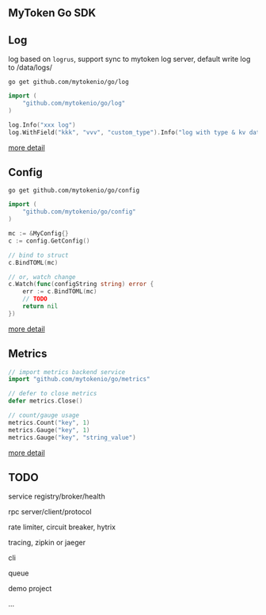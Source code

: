 ## MyToken Go SDK

## Log

log based on `logrus`, support sync to mytoken log server, default write log to /data/logs/

```
go get github.com/mytokenio/go/log
```

```go
import (
    "github.com/mytokenio/go/log"
)

log.Info("xxx log")
log.WithField("kkk", "vvv", "custom_type").Info("log with type & kv data")
```

[more detail](https://github.com/mytokenio/go/tree/master/log)

## Config


```
go get github.com/mytokenio/go/config
```

```go
import (
    "github.com/mytokenio/go/config"
)

mc := &MyConfig{}
c := config.GetConfig()

// bind to struct
c.BindTOML(mc)

// or, watch change
c.Watch(func(configString string) error {
    err := c.BindTOML(mc)
    // TODO
    return nil
})
```

[more detail](https://github.com/mytokenio/go/tree/master/config)

## Metrics

```go
// import metrics backend service
import "github.com/mytokenio/go/metrics"

// defer to close metrics
defer metrics.Close()

// count/gauge usage
metrics.Count("key", 1)
metrics.Gauge("key", 1)
metrics.Gauge("key", "string_value")

```

[more detail](https://github.com/mytokenio/go/tree/master/metrics)

## TODO

service registry/broker/health

rpc server/client/protocol

rate limiter, circuit breaker, hytrix

tracing, zipkin or jaeger

cli

queue

demo project

...


